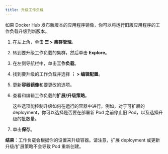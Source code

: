 ```yaml
---
title: 升级工作负载
---
```

如果 Docker Hub 发布新版本的应用程序镜像，你可以将运行旧版应用程序的工作负载升级到新版本。

1. 在左上角，单击 **☰ > 集群管理**。
1. 转到要升级工作负载的集群，然后单击 **Explore**。
1. 在左侧导航栏中，单击**工作负载**。

1. 找到要升级的工作负载并选择 **⋮ > 编辑配置**。

1. 更新**容器镜像**和要更改的选项。

1. 查看和编辑工作负载的**扩展/升级策略**。

   这些选项能控制升级如何在运行的容器中进行。例如，对于可扩展的 deployment，你可以选择是否要在部署新 Pod 之前停止旧 Pod，以及选择升级的批数量。

1. 单击**保存**。

**结果**：工作负载会根据你的设置来升级容器。请注意，扩展 deployment 或更新升级/扩展策略不会导致 Pod 重新创建。
